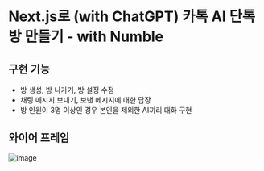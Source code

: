# Next.js로 (with ChatGPT) 카톡 AI 단톡방 만들기 - with Numble

## 구현 기능

- 방 생성, 방 나가기, 방 설정 수정
- 채팅 메시지 보내기, 보낸 메시지에 대한 답장
- 방 인원이 3명 이상인 경우 본인을 제외한 AI끼리 대화 구현

## 와이어 프레임

![image](https://user-images.githubusercontent.com/49177223/230538635-5aade997-29ea-44f0-b377-bb22b262254d.png)
